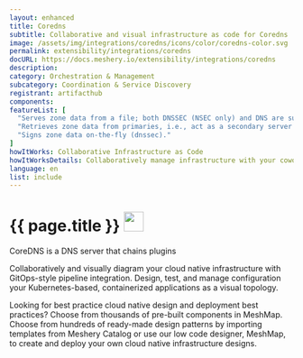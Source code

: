 ```yaml
---
layout: enhanced
title: Coredns
subtitle: Collaborative and visual infrastructure as code for Coredns
image: /assets/img/integrations/coredns/icons/color/coredns-color.svg
permalink: extensibility/integrations/coredns
docURL: https://docs.meshery.io/extensibility/integrations/coredns
description: 
category: Orchestration & Management
subcategory: Coordination & Service Discovery
registrant: artifacthub
components: 
featureList: [
  "Serves zone data from a file; both DNSSEC (NSEC only) and DNS are supported (file and auto).",
  "Retrieves zone data from primaries, i.e., act as a secondary server (AXFR only) (secondary).",
  "Signs zone data on-the-fly (dnssec)."
]
howItWorks: Collaborative Infrastructure as Code
howItWorksDetails: Collaboratively manage infrastructure with your coworkers synchronously sharing the same designs.
language: en
list: include
---
```

<h1>{{ page.title }} <img src="{{ page.image }}" style="width: 35px; height: 35px;" /></h1>

<p>
CoreDNS is a DNS server that chains plugins
</p>
<p>
    Collaboratively and visually diagram your cloud native infrastructure with GitOps-style pipeline integration. Design, test, and manage configuration your Kubernetes-based, containerized applications as a visual topology.
</p>
<p>
    Looking for best practice cloud native design and deployment best practices? Choose from thousands of pre-built components in MeshMap. Choose from hundreds of ready-made design patterns by importing templates from Meshery Catalog or use our low code designer, MeshMap, to create and deploy your own cloud native infrastructure designs.
</p>
